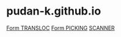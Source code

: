 # pudan-k.github.io
[Form TRANSLOC](https://forms.gle/yHxC8Ase4cYMBwVf7)
[Form PICKING](https://forms.gle/fP9jvKNDsxtqBNQB7)
[SCANNER](https://play.google.com/store/apps/details?id=com.nikosoft.nikokeyboard&hl=en)

